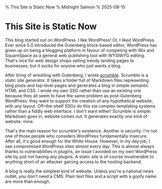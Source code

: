 % This Site is Static Now
% Midnight Salmon
% 2025-08-15

# This Site is Static Now

This blog started out on WordPress. I like WordPress! Or, I *liked* WordPress.
Ever since 5.0 introduced the Gutenberg block-based editor, WordPress has given
up on being a blogging platform in favour of competing with Wix and SquareSpace
as a general web publishing tool with WYSIWYG editing. That's nice for web
design shops selling trendy landing pages to businesses, but it sucks for
anyone who just wants a blog.

After tiring of wrestling with Gutenberg, I wrote
[scrumble](https://github.com/Midnight-Salmon/scrumble). Scrumble is a static
site generator. It takes a folder full of Markdown files representing blog
posts and top-level pages and generates a blog in simple semantic HTML and CSS.
I wrote my own SSG rather than use an existing one because they all seem to
have the same problem as post-Gutenberg WordPress: they want to support the
creation of any hypothetical website, with any layout. Off-the-shelf SSGs do
this via complex templating systems rather than a fiddly web interface. I don't
want either! Scrumble is simple: Markdown goes in, website comes out. It
generates exactly one kind of website: mine.

That's the main reason for scrumble's existence. Another is security. I'm not
one of those people who considers WordPress fundamentally insecure. After all,
it's good enough for the White House. However, in my day job, I see compromised
WordPress sites almost every day. This is almost always thanks to
vulnerabilities in plugins, an issue I avoided on my own WordPress site by just
not having any plugins. A static site is of course invulnerable to anything
short of an attacker gaining access to the hosting backend.

A blog is really the simplest kind of website. Unless you're a national news
outlet, you don't need a CMS. Plain text files and a script with a goofy name
are more than enough.
